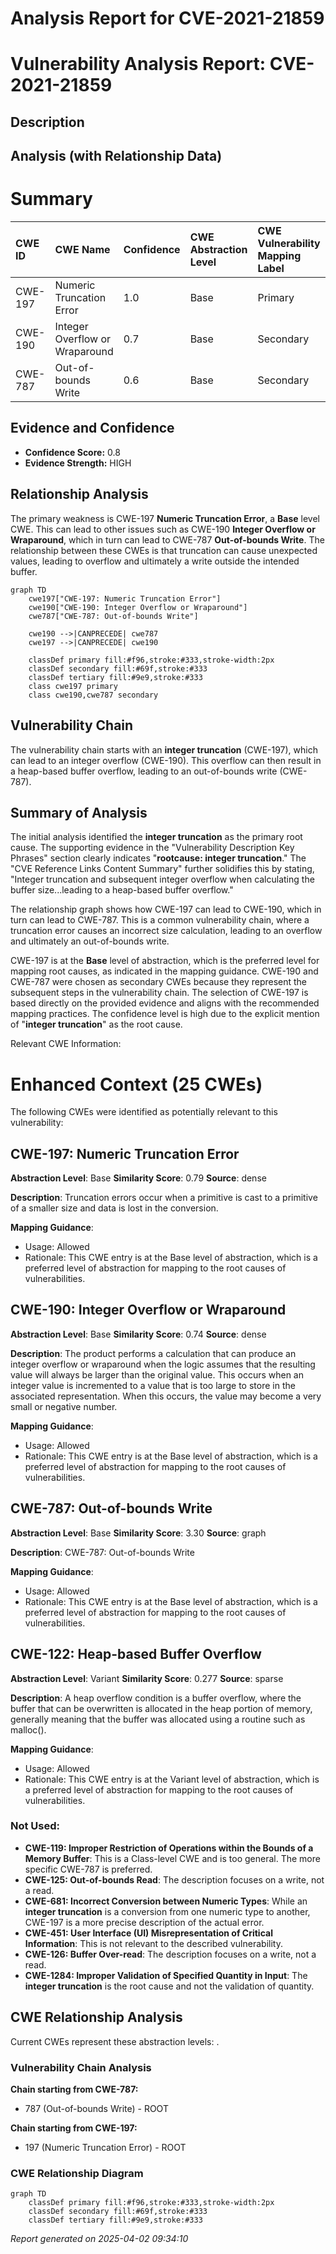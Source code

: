 # Analysis Report for CVE-2021-21859

# Vulnerability Analysis Report: CVE-2021-21859

## Description



## Analysis (with Relationship Data)

# Summary
| CWE ID  | CWE Name                                                        | Confidence | CWE Abstraction Level | CWE Vulnerability Mapping Label | CWE-Vulnerability Mapping Notes |
| :-------- | :-------------------------------------------------------------- | :--------- | :---------------------- | :------------------------------ | :------------------------------ |
| CWE-197   | Numeric Truncation Error                                      | 1.0        | Base                    | Primary                       | Allowed                       |
| CWE-190   | Integer Overflow or Wraparound                                | 0.7        | Base                    | Secondary                       | Allowed                       |
| CWE-787   | Out-of-bounds Write                                           | 0.6        | Base                    | Secondary                       | Allowed                       |

## Evidence and Confidence

*   **Confidence Score:** 0.8
*   **Evidence Strength:** HIGH

## Relationship Analysis
The primary weakness is CWE-197 **Numeric Truncation Error**, a **Base** level CWE. This can lead to other issues such as CWE-190 **Integer Overflow or Wraparound**, which in turn can lead to CWE-787 **Out-of-bounds Write**. The relationship between these CWEs is that truncation can cause unexpected values, leading to overflow and ultimately a write outside the intended buffer.

```mermaid
graph TD
    cwe197["CWE-197: Numeric Truncation Error"]
    cwe190["CWE-190: Integer Overflow or Wraparound"]
    cwe787["CWE-787: Out-of-bounds Write"]

    cwe190 -->|CANPRECEDE| cwe787
    cwe197 -->|CANPRECEDE| cwe190

    classDef primary fill:#f96,stroke:#333,stroke-width:2px
    classDef secondary fill:#69f,stroke:#333
    classDef tertiary fill:#9e9,stroke:#333
    class cwe197 primary
    class cwe190,cwe787 secondary
```

## Vulnerability Chain
The vulnerability chain starts with an **integer truncation** (CWE-197), which can lead to an integer overflow (CWE-190). This overflow can then result in a heap-based buffer overflow, leading to an out-of-bounds write (CWE-787).

## Summary of Analysis
The initial analysis identified the **integer truncation** as the primary root cause. The supporting evidence in the "Vulnerability Description Key Phrases" section clearly indicates "**rootcause: integer truncation**." The "CVE Reference Links Content Summary" further solidifies this by stating, "Integer truncation and subsequent integer overflow when calculating the buffer size...leading to a heap-based buffer overflow."

The relationship graph shows how CWE-197 can lead to CWE-190, which in turn can lead to CWE-787. This is a common vulnerability chain, where a truncation error causes an incorrect size calculation, leading to an overflow and ultimately an out-of-bounds write.

CWE-197 is at the **Base** level of abstraction, which is the preferred level for mapping root causes, as indicated in the mapping guidance. CWE-190 and CWE-787 were chosen as secondary CWEs because they represent the subsequent steps in the vulnerability chain.
The selection of CWE-197 is based directly on the provided evidence and aligns with the recommended mapping practices. The confidence level is high due to the explicit mention of "**integer truncation**" as the root cause.

Relevant CWE Information:

# Enhanced Context (25 CWEs)
The following CWEs were identified as potentially relevant to this vulnerability:

## CWE-197: Numeric Truncation Error
**Abstraction Level**: Base
**Similarity Score**: 0.79
**Source**: dense

**Description**:
Truncation errors occur when a primitive is cast to a primitive of a smaller size and data is lost in the conversion.

**Mapping Guidance**:
- Usage: Allowed
- Rationale: This CWE entry is at the Base level of abstraction, which is a preferred level of abstraction for mapping to the root causes of vulnerabilities.

## CWE-190: Integer Overflow or Wraparound
**Abstraction Level**: Base
**Similarity Score**: 0.74
**Source**: dense

**Description**:
The product performs a calculation that can produce an integer overflow or wraparound when the logic assumes that the resulting value will always be larger than the original value. This occurs when an integer value is incremented to a value that is too large to store in the associated representation. When this occurs, the value may become a very small or negative number.

**Mapping Guidance**:
- Usage: Allowed
- Rationale: This CWE entry is at the Base level of abstraction, which is a preferred level of abstraction for mapping to the root causes of vulnerabilities.

## CWE-787: Out-of-bounds Write
**Abstraction Level**: Base
**Similarity Score**: 3.30
**Source**: graph

**Description**:
CWE-787: Out-of-bounds Write

**Mapping Guidance**:
- Usage: Allowed
- Rationale: This CWE entry is at the Base level of abstraction, which is a preferred level of abstraction for mapping to the root causes of vulnerabilities.

## CWE-122: Heap-based Buffer Overflow
**Abstraction Level**: Variant
**Similarity Score**: 0.277
**Source**: sparse

**Description**:
A heap overflow condition is a buffer overflow, where the buffer that can be overwritten is allocated in the heap portion of memory, generally meaning that the buffer was allocated using a routine such as malloc().

**Mapping Guidance**:
- Usage: Allowed
- Rationale: This CWE entry is at the Variant level of abstraction, which is a preferred level of abstraction for mapping to the root causes of vulnerabilities.

### Not Used:

*   **CWE-119: Improper Restriction of Operations within the Bounds of a Memory Buffer**: This is a Class-level CWE and is too general. The more specific CWE-787 is preferred.
*   **CWE-125: Out-of-bounds Read**: The description focuses on a write, not a read.
*   **CWE-681: Incorrect Conversion between Numeric Types**: While an **integer truncation** is a conversion from one numeric type to another, CWE-197 is a more precise description of the actual error.
*   **CWE-451: User Interface (UI) Misrepresentation of Critical Information**: This is not relevant to the described vulnerability.
*   **CWE-126: Buffer Over-read**: The description focuses on a write, not a read.
*   **CWE-1284: Improper Validation of Specified Quantity in Input**: The **integer truncation** is the root cause and not the validation of quantity.


## CWE Relationship Analysis

Current CWEs represent these abstraction levels: .


### Vulnerability Chain Analysis

**Chain starting from CWE-787:**
- 787 (Out-of-bounds Write) - ROOT


**Chain starting from CWE-197:**
- 197 (Numeric Truncation Error) - ROOT



### CWE Relationship Diagram

```mermaid
graph TD
    classDef primary fill:#f96,stroke:#333,stroke-width:2px
    classDef secondary fill:#69f,stroke:#333
    classDef tertiary fill:#9e9,stroke:#333
```



*Report generated on 2025-04-02 09:34:10*
